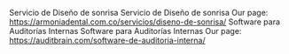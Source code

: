 
Servicio de Diseño de sonrisa
Servicio de Diseño de sonrisa
Our page: https://armoniadental.com.co/servicios/diseno-de-sonrisa/	
Software para Auditorías Internas
Software para Auditorías Internas
Our page: https://auditbrain.com/software-de-auditoria-interna/	
